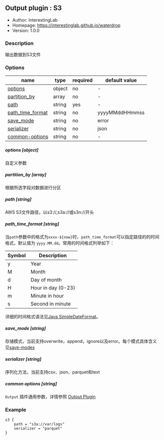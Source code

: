## Output plugin : S3

* Author: InterestingLab
* Homepage: https://interestinglab.github.io/waterdrop
* Version: 1.0.0

### Description

输出数据到S3文件

### Options

| name | type | required | default value |
| --- | --- | --- | --- |
| [options](#options-object) | object | no | - |
| [partition_by](#partition_by-array) | array | no | - |
| [path](#path-string) | string | yes | - |
| [path_time_format](#path_time_format-string) | string | no | yyyyMMddHHmmss |
| [save_mode](#save_mode-string) | string | no | error |
| [serializer](#serializer-string) | string | no | json |
| [common-options](#common-options-string)| string | no | - |

##### options [object]

自定义参数

##### partition_by [array]

根据所选字段对数据进行分区

##### path [string]

AWS S3文件路径，以s3://,s3a://或s3n://开头

##### path_time_format [string]

当`path`参数中的格式为`xxxx-${now}`时，`path_time_format`可以指定路径的的时间格式，默认值为 `yyyy.MM.dd`。常用的时间格式列举如下：

| Symbol | Description |
| --- | --- |
| y | Year |
| M | Month |
| d | Day of month |
| H | Hour in day (0-23) |
| m | Minute in hour |
| s | Second in minute |

详细的时间格式语法见[Java SimpleDateFormat](https://docs.oracle.com/javase/tutorial/i18n/format/simpleDateFormat.html)。

##### save_mode [string]

存储模式，当前支持overwrite，append，ignore以及error。每个模式具体含义见[save-modes](http://spark.apache.org/docs/2.2.0/sql-programming-guide.html#save-modes)

##### serializer [string]

序列化方法，当前支持csv、json、parquet和text

##### common options [string]

`Output` 插件通用参数，详情参照 [Output Plugin](/zh-cn/configuration/output-plugin)

### Example

```
s3 {
    path = "s3a://var/logs"
    serializer = "parquet"
}
```
